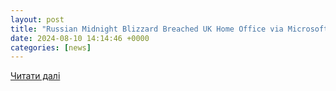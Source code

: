 ```yaml
---
layout: post
title: "Russian Midnight Blizzard Breached UK Home Office via Microsoft"
date: 2024-08-10 14:14:46 +0000
categories: [news]
---
```


[Читати далі](https://uatv.ua/dejstvennyj-sposob-obojti-blokirovku-youtube-nazval-ponomarev/)

